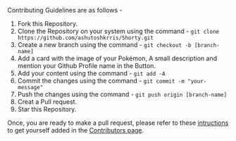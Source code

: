 Contributing  Guidelines are as follows - 
1. Fork this Repository.
2. Clone the Repository on your system using the command -  ```git clone https://github.com/ashutoshkrris/Shorty.git```
3. Create a new branch using the command - ```git checkout -b [branch-name]```
4. Add a card with the image of your Pokémon, A small description and mention your Github Profile name in the Button.
5. Add your content using the command - ```git add -A```
6. Commit the changes using the command - ```git commit -m "your-message"```
7. Push the changes using the command - ```git push origin [branch-name]```
8. Creat a Pull request.
9. Star this Repository.

Once, you are ready to make a pull request, please refer to these [intructions](https://github.com/ashutoshkrris/Shorty/blob/master/contributors/README.md) to get yourself added in the [Contributors page](https://ashutoshkrris.github.io/Shorty/).